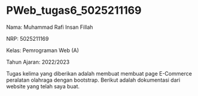 # PWeb_tugas6_5025211169

Nama: Muhammad Rafi Insan Fillah

NRP: 5025211169

Kelas: Pemrograman Web (A)

Tahun Ajaran: 2022/2023

Tugas kelima yang diberikan adalah membuat membuat page E-Commerce peralatan olahraga dengan bootstrap. Berikut adalah dokumentasi dari website yang telah saya buat.

